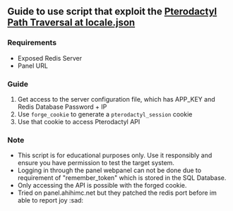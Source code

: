 ## Guide to use script that exploit the [Pterodactyl Path Traversal at locale.json](https://github.com/pterodactyl/panel/security/advisories/GHSA-24wv-6c99-f843)

### Requirements

- Exposed Redis Server
- Panel URL

### Guide

1. Get access to the server configuration file, which has APP_KEY and Redis Database Password + IP
2. Use `forge_cookie` to generate a `pterodactyl_session` cookie
3. Use that cookie to access Pterodactyl API

### Note

- This script is for educational purposes only. Use it responsibly and ensure you have permission to test the target system.
- Logging in through the panel webpanel can not be done due to requirement of "remember_token" which is stored in the SQL Database.
- Only accessing the API is possible with the forged cookie.
- Tried on panel.ahihimc.net but they patched the redis port before im able to report joy :sad:

